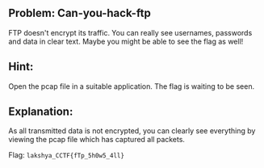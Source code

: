 ## Problem: Can-you-hack-ftp

FTP doesn't encrypt its traffic. You can really see usernames, passwords and data in clear text. Maybe you might be able to see the flag as well! 

## Hint:
Open the pcap file in a suitable application. The flag is waiting to be seen.

## Explanation:
As all transmitted data is not encrypted, you can clearly see everything by viewing the pcap file which has captured all packets.

Flag:  `lakshya_CCTF{fTp_5h0w5_4ll}`
